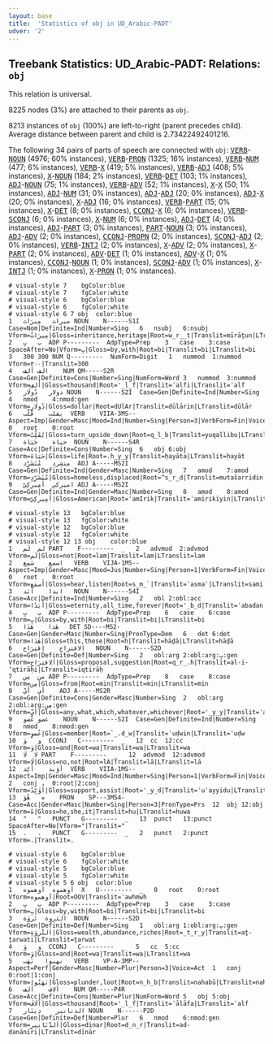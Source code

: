 ```yaml
---
layout: base
title:  'Statistics of obj in UD_Arabic-PADT'
udver: '2'
---
```


## Treebank Statistics: UD_Arabic-PADT: Relations: `obj`

This relation is universal.

8225 nodes (3%) are attached to their parents as `obj`.

8213 instances of `obj` (100%) are left-to-right (parent precedes child).
Average distance between parent and child is 2.73422492401216.

The following 34 pairs of parts of speech are connected with `obj`: <tt><a href="ar_padt-pos-VERB.html">VERB</a></tt>-<tt><a href="ar_padt-pos-NOUN.html">NOUN</a></tt> (4976; 60% instances), <tt><a href="ar_padt-pos-VERB.html">VERB</a></tt>-<tt><a href="ar_padt-pos-PRON.html">PRON</a></tt> (1325; 16% instances), <tt><a href="ar_padt-pos-VERB.html">VERB</a></tt>-<tt><a href="ar_padt-pos-NUM.html">NUM</a></tt> (477; 6% instances), <tt><a href="ar_padt-pos-VERB.html">VERB</a></tt>-<tt><a href="ar_padt-pos-X.html">X</a></tt> (419; 5% instances), <tt><a href="ar_padt-pos-VERB.html">VERB</a></tt>-<tt><a href="ar_padt-pos-ADJ.html">ADJ</a></tt> (408; 5% instances), <tt><a href="ar_padt-pos-X.html">X</a></tt>-<tt><a href="ar_padt-pos-NOUN.html">NOUN</a></tt> (184; 2% instances), <tt><a href="ar_padt-pos-VERB.html">VERB</a></tt>-<tt><a href="ar_padt-pos-DET.html">DET</a></tt> (103; 1% instances), <tt><a href="ar_padt-pos-ADJ.html">ADJ</a></tt>-<tt><a href="ar_padt-pos-NOUN.html">NOUN</a></tt> (75; 1% instances), <tt><a href="ar_padt-pos-VERB.html">VERB</a></tt>-<tt><a href="ar_padt-pos-ADV.html">ADV</a></tt> (52; 1% instances), <tt><a href="ar_padt-pos-X.html">X</a></tt>-<tt><a href="ar_padt-pos-X.html">X</a></tt> (50; 1% instances), <tt><a href="ar_padt-pos-ADJ.html">ADJ</a></tt>-<tt><a href="ar_padt-pos-NUM.html">NUM</a></tt> (31; 0% instances), <tt><a href="ar_padt-pos-ADJ.html">ADJ</a></tt>-<tt><a href="ar_padt-pos-ADJ.html">ADJ</a></tt> (20; 0% instances), <tt><a href="ar_padt-pos-ADJ.html">ADJ</a></tt>-<tt><a href="ar_padt-pos-X.html">X</a></tt> (20; 0% instances), <tt><a href="ar_padt-pos-X.html">X</a></tt>-<tt><a href="ar_padt-pos-ADJ.html">ADJ</a></tt> (16; 0% instances), <tt><a href="ar_padt-pos-VERB.html">VERB</a></tt>-<tt><a href="ar_padt-pos-PART.html">PART</a></tt> (15; 0% instances), <tt><a href="ar_padt-pos-X.html">X</a></tt>-<tt><a href="ar_padt-pos-DET.html">DET</a></tt> (8; 0% instances), <tt><a href="ar_padt-pos-CCONJ.html">CCONJ</a></tt>-<tt><a href="ar_padt-pos-X.html">X</a></tt> (6; 0% instances), <tt><a href="ar_padt-pos-VERB.html">VERB</a></tt>-<tt><a href="ar_padt-pos-SCONJ.html">SCONJ</a></tt> (6; 0% instances), <tt><a href="ar_padt-pos-X.html">X</a></tt>-<tt><a href="ar_padt-pos-NUM.html">NUM</a></tt> (6; 0% instances), <tt><a href="ar_padt-pos-ADJ.html">ADJ</a></tt>-<tt><a href="ar_padt-pos-DET.html">DET</a></tt> (4; 0% instances), <tt><a href="ar_padt-pos-ADJ.html">ADJ</a></tt>-<tt><a href="ar_padt-pos-PART.html">PART</a></tt> (3; 0% instances), <tt><a href="ar_padt-pos-PART.html">PART</a></tt>-<tt><a href="ar_padt-pos-NOUN.html">NOUN</a></tt> (3; 0% instances), <tt><a href="ar_padt-pos-ADJ.html">ADJ</a></tt>-<tt><a href="ar_padt-pos-ADV.html">ADV</a></tt> (2; 0% instances), <tt><a href="ar_padt-pos-CCONJ.html">CCONJ</a></tt>-<tt><a href="ar_padt-pos-PROPN.html">PROPN</a></tt> (2; 0% instances), <tt><a href="ar_padt-pos-SCONJ.html">SCONJ</a></tt>-<tt><a href="ar_padt-pos-ADJ.html">ADJ</a></tt> (2; 0% instances), <tt><a href="ar_padt-pos-VERB.html">VERB</a></tt>-<tt><a href="ar_padt-pos-INTJ.html">INTJ</a></tt> (2; 0% instances), <tt><a href="ar_padt-pos-X.html">X</a></tt>-<tt><a href="ar_padt-pos-ADV.html">ADV</a></tt> (2; 0% instances), <tt><a href="ar_padt-pos-X.html">X</a></tt>-<tt><a href="ar_padt-pos-PART.html">PART</a></tt> (2; 0% instances), <tt><a href="ar_padt-pos-ADV.html">ADV</a></tt>-<tt><a href="ar_padt-pos-DET.html">DET</a></tt> (1; 0% instances), <tt><a href="ar_padt-pos-ADV.html">ADV</a></tt>-<tt><a href="ar_padt-pos-X.html">X</a></tt> (1; 0% instances), <tt><a href="ar_padt-pos-CCONJ.html">CCONJ</a></tt>-<tt><a href="ar_padt-pos-NOUN.html">NOUN</a></tt> (1; 0% instances), <tt><a href="ar_padt-pos-SCONJ.html">SCONJ</a></tt>-<tt><a href="ar_padt-pos-ADV.html">ADV</a></tt> (1; 0% instances), <tt><a href="ar_padt-pos-X.html">X</a></tt>-<tt><a href="ar_padt-pos-INTJ.html">INTJ</a></tt> (1; 0% instances), <tt><a href="ar_padt-pos-X.html">X</a></tt>-<tt><a href="ar_padt-pos-PRON.html">PRON</a></tt> (1; 0% instances).


~~~ conllu
# visual-style 7	bgColor:blue
# visual-style 7	fgColor:white
# visual-style 6	bgColor:blue
# visual-style 6	fgColor:white
# visual-style 6 7 obj	color:blue
1	ميراث	مِيرَاث	NOUN	N------S1I	Case=Nom|Definite=Ind|Number=Sing	6	nsubj	6:nsubj	Vform=مِيرَاثٌ|Gloss=inheritance,heritage|Root=w_r__t|Translit=mīrāṯun|LTranslit=mīrāṯ
2	ب	بِ	ADP	P---------	AdpType=Prep	3	case	3:case	SpaceAfter=No|Vform=بِ|Gloss=by,with|Root=bi|Translit=bi|LTranslit=bi
3	300	300	NUM	Q---------	NumForm=Digit	1	nummod	1:nummod	Vform=٣٠٠|Translit=300
4	الف	أَلف	NUM	QM-----S2R	Case=Gen|Definite=Cons|Number=Sing|NumForm=Word	3	nummod	3:nummod	Vform=أَلفِ|Gloss=thousand|Root='_l_f|Translit=ʾalfi|LTranslit=ʾalf
5	دولار	دُولَار	NOUN	N------S2I	Case=Gen|Definite=Ind|Number=Sing	4	nmod	4:nmod:gen	Vform=دُولَارٍ|Gloss=dollar|Root=dUlAr|Translit=dūlārin|LTranslit=dūlār
6	يقلب	قَلَّب	VERB	VIIA-3MS--	Aspect=Imp|Gender=Masc|Mood=Ind|Number=Sing|Person=3|VerbForm=Fin|Voice=Act	0	root	0:root	Vform=يُقَلِّبُ|Gloss=turn_upside_down|Root=q_l_b|Translit=yuqallibu|LTranslit=qallab
7	حياة	حَيَاة	NOUN	N------S4R	Case=Acc|Definite=Cons|Number=Sing	6	obj	6:obj	Vform=حَيَاةَ|Gloss=life|Root=.h_y_y|Translit=ḥayāta|LTranslit=ḥayāt
8	متشرد	مُتَشَرِّد	ADJ	A-----MS2I	Case=Gen|Definite=Ind|Gender=Masc|Number=Sing	7	amod	7:amod	Vform=مُتَشَرِّدٍ|Gloss=homeless,displaced|Root=^s_r_d|Translit=mutašarridin|LTranslit=mutašarrid
9	اميركي	أَمِيرِكِيّ	ADJ	A-----MS2I	Case=Gen|Definite=Ind|Gender=Masc|Number=Sing	8	amod	8:amod	Vform=أَمِيرِكِيٍّ|Gloss=American|Root='amIrik|Translit=ʾamīrikīyin|LTranslit=ʾamīrikīy

~~~


~~~ conllu
# visual-style 13	bgColor:blue
# visual-style 13	fgColor:white
# visual-style 12	bgColor:blue
# visual-style 12	fgColor:white
# visual-style 12 13 obj	color:blue
1	لم	لَم	PART	F---------	_	2	advmod	2:advmod	Vform=لَم|Gloss=not|Root=lam|Translit=lam|LTranslit=lam
2	اسمع	سَمِع	VERB	VIJA-1MS--	Aspect=Imp|Gender=Masc|Mood=Jus|Number=Sing|Person=1|VerbForm=Fin|Voice=Act	0	root	0:root	Vform=أَسمَع|Gloss=hear,listen|Root=s_m_`|Translit=ʾasmaʿ|LTranslit=samiʿ
3	ابدا	أَبَد	NOUN	N------S4I	Case=Acc|Definite=Ind|Number=Sing	2	obl	2:obl:acc	Vform=أَبَدًا|Gloss=eternity,all_time,forever|Root='_b_d|Translit=ʾabadan|LTranslit=ʾabad
4	ب	بِ	ADP	P---------	AdpType=Prep	6	case	6:case	Vform=بِ|Gloss=by,with|Root=bi|Translit=bi|LTranslit=bi
5	هٰذا	هٰذَا	DET	SD----MS2-	Case=Gen|Gender=Masc|Number=Sing|PronType=Dem	6	det	6:det	Vform=هٰذَا|Gloss=this,these|Root=h|Translit=hāḏā|LTranslit=hāḏā
6	الاقتراح	اِقتِرَاح	NOUN	N------S2D	Case=Gen|Definite=Def|Number=Sing	2	obl:arg	2:obl:arg:بِ:gen	Vform=اَلِاقتِرَاحِ|Gloss=proposal,suggestion|Root=q_r_.h|Translit=al-i-ʼqtirāḥi|LTranslit=iqtirāḥ
7	من	مِن	ADP	P---------	AdpType=Prep	8	case	8:case	Vform=مِن|Gloss=from|Root=min|Translit=min|LTranslit=min
8	أي	أَيّ	ADJ	A-----MS2R	Case=Gen|Definite=Cons|Gender=Masc|Number=Sing	2	obl:arg	2:obl:arg:مِن:gen	Vform=أَيِّ|Gloss=any,what,which,whatever,whichever|Root='_y_y|Translit=ʾayyi|LTranslit=ʾayy
9	عضو	عُضو	NOUN	N------S2I	Case=Gen|Definite=Ind|Number=Sing	8	nmod	8:nmod:gen	Vform=عُضوٍ|Gloss=member|Root=`_.d_w|Translit=ʿuḍwin|LTranslit=ʿuḍw
10	و	وَ	CCONJ	C---------	_	12	cc	12:cc	Vform=وَ|Gloss=and|Root=wa|Translit=wa|LTranslit=wa
11	لا	لَا	PART	F---------	_	12	advmod	12:advmod	Vform=لَا|Gloss=no,not|Root=lA|Translit=lā|LTranslit=lā
12	أؤيد	أَيَّد	VERB	VIIA-1MS--	Aspect=Imp|Gender=Masc|Mood=Ind|Number=Sing|Person=1|VerbForm=Fin|Voice=Act	2	conj	0:root|2:conj	Vform=أُؤَيِّدُ|Gloss=support,assist|Root='_y_d|Translit=ʾuʾayyidu|LTranslit=ʾayyad
13	ه	هُوَ	PRON	SP---3MS4-	Case=Acc|Gender=Masc|Number=Sing|Person=3|PronType=Prs	12	obj	12:obj	Vform=هُ|Gloss=he,she,it|Translit=hu|LTranslit=huwa
14	"	"	PUNCT	G---------	_	13	punct	13:punct	SpaceAfter=No|Vform="|Translit="
15	.	.	PUNCT	G---------	_	2	punct	2:punct	Vform=.|Translit=.

~~~


~~~ conllu
# visual-style 6	bgColor:blue
# visual-style 6	fgColor:white
# visual-style 5	bgColor:blue
# visual-style 5	fgColor:white
# visual-style 5 6 obj	color:blue
1	أوهموه	أوهموه	X	U---------	_	0	root	0:root	Vform=أوهموه|Root=OOV|Translit=ʾawhmwh
2	ب	بِ	ADP	P---------	AdpType=Prep	3	case	3:case	Vform=بِ|Gloss=by,with|Root=bi|Translit=bi|LTranslit=bi
3	الثروة	ثَروَة	NOUN	N------S2D	Case=Gen|Definite=Def|Number=Sing	1	obl:arg	1:obl:arg:بِ:gen	Vform=اَلثَّروَةِ|Gloss=wealth,abundance,riches|Root=_t_r_y|Translit=aṯ-ṯarwati|LTranslit=ṯarwat
4	و	وَ	CCONJ	C---------	_	5	cc	5:cc	Vform=وَ|Gloss=and|Root=wa|Translit=wa|LTranslit=wa
5	نهبوا	نَهَب	VERB	VP-A-3MP--	Aspect=Perf|Gender=Masc|Number=Plur|Person=3|Voice=Act	1	conj	0:root|1:conj	Vform=نَهَبُوا|Gloss=plunder,loot|Root=n_h_b|Translit=nahabū|LTranslit=nahab
6	آلاف	أَلف	NUM	QM-----P4R	Case=Acc|Definite=Cons|Number=Plur|NumForm=Word	5	obj	5:obj	Vform=آلَافَ|Gloss=thousand|Root='_l_f|Translit=ʾālāfa|LTranslit=ʾalf
7	الدنانير	دِينَار	NOUN	N------P2D	Case=Gen|Definite=Def|Number=Plur	6	nmod	6:nmod:gen	Vform=اَلدَّنَانِيرِ|Gloss=dinar|Root=d_n_r|Translit=ad-danānīri|LTranslit=dīnār

~~~


